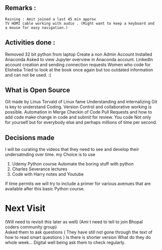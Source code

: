 Remarks :
----------
	Raining : Amit joined a last 45 min approx 
	TV HDMI cable working with audio . (Might want to keep a keyboard and a mouse for easy navigation.) 

Activities done : 
-----------------
Removed 32 bit python from laptop 
Create a non Admin Account 
Installed Anaconda 
Asked to view Jupyter overview in Anaconda account.
LinkedIn account creation and sending connection requests 
Women who code for Elisheba 
Tried to look at the book once again but too outdated information and can not be used.  :( 


What is Open Source
-------------------- 
Git made by Linus Torvald of Linux fame 
Understanding and internalizing Git is key to understand Coding. 
Version Control and collaborative working is possible. 
Automation in Merge Checkin of Code 
Pull Requests and how to add code make change in code and submit for review. 
You code Not only for yourself but for everybody else and perhaps millions of time per second. 

Decisions made 
--------------
I will be curating the videos that they need to see and develop their undersatnding over time. 
my Choice is to use 
1. Udemy Python course Automate the boring stuff with python
2. Charles Severance lectures
3. Code with Harry notes and Youtube

If time permits we will try to include 
a primer for various avenues that are available after this basic Python course. 

Next Visit 
========== 	
(Will need to revisit this later as well) 
(Ami t need to tell to join Bhopal coders community group)  
Asked them to ask questions ( They have still not gone through the text of how to read smart questions ) Is there is shorter version 
What do they do whole week... Digital well being ask them to check regularly. 


